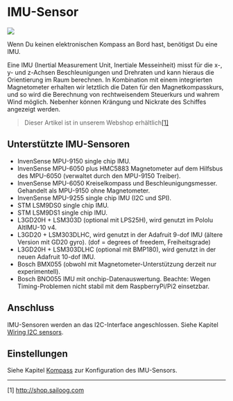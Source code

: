 # IMU-Sensor

![](../en/imu.png)

Wenn Du keinen elektronischen Kompass an Bord hast, benötigst Du eine IMU.

Eine IMU \(Inertial Measurement Unit, Inertiale Messeinheit\) misst für die x-, y- und z-Achsen Beschleunigungen und Drehraten und kann hieraus die Orientierung im Raum berechnen. In Kombination mit einem integrierten Magnetometer erhalten wir letztlich die Daten für den Magnetkompasskurs, und so wird die Berechnung von rechtweisendem Steuerkurs und wahrem Wind möglich. Nebenher können Krängung und Nickrate des Schiffes angezeigt werden.

>Dieser Artikel ist in unserem Webshop erhältlich[[1]](http://shop.sailoog.com)

## Unterstützte IMU-Sensoren

* InvenSense MPU-9150 single chip IMU.
* InvenSense MPU-6050 plus HMC5883 Magnetometer auf dem Hilfsbus des MPU-6050 \(verwaltet durch den MPU-9150 Treiber\).
* InvenSense MPU-6050 Kreiselkompass und Beschleunigungsmesser. Gehandelt als MPU-9150 ohne Magnetometer.
* InvenSense MPU-9255 single chip IMU \(I2C und SPI\).
* STM LSM9DS0 single chip IMU.
* STM LSM9DS1 single chip IMU.
* L3GD20H + LSM303D \(optional mit LPS25H\), wird genutzt im Pololu AltIMU-10 v4.
* L3GD20 + LSM303DLHC, wird genutzt in der Adafruit 9-dof IMU \(ältere Version mit GD20 gyro\). \(dof = degrees of freedem, Freiheitsgrade\)
* L3GD20H + LSM303DLHC \(optional mit BMP180\), wird genutzt in der neuen Adafruit 10-dof IMU.
* Bosch BMX055 \(obwohl mit Magnetometer-Unterstützung derzeit nur experimentell\).
* Bosch BNO055 IMU mit onchip-Datenauswertung. Beachte: Wegen Timing-Problemen nicht stabil mit dem RaspberryPi/Pi2 einsetzbar.

## Anschluss

IMU-Sensoren werden an das I2C-Interface angeschlossen. Siehe Kapitel [Wiring I2C sensors](/wiring-i2c-sensors.md).

## Einstellungen

Siehe Kapitel [Kompass](/compass.md) zur Konfiguration des IMU-Sensors.

---

[1] http://shop.sailoog.com









